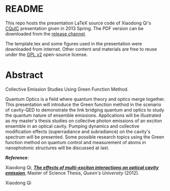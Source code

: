 README
======
This repo hosts the presentation LaTeX source code of Xiaodong Qi's [CQuIC](http://cquic.org) presentation given in 2013 Spring.
The PDF version can be downloaded from the [release channel](https://github.com/i2000s/2013CollectiveEffects/releases/).

The template.tex and some figures used in the presentation were downloaded from internet.
Other content and materials are free to reuse under the [GPL v2](https://www.gnu.org/licenses/old-licenses/gpl-2.0.en.html) open-source license.

Abstract
========
Collective Emission Studies Using Green Function Method.

Quantum Optics is a field where quantum theory and optics merge together. This presentation will introduce the Green function method in the scenario of cavity-QED to demonstrate the link bridging quantum and optics to study the quantum nature of ensemble emissions. Applications will be illustrated as my master's thesis studies on collective photon emissions of an exciton ensemble in an optical cavity. Pumping dynamics and collective modification effects (superradiance and subradiance) on the cavity's spectrum will be presented. Some possible research topics using the Green function method on quantum control and measurement of atoms in nanophotonic structures will be discussed at last.

***Reference***:

Xiaodong Qi, [***The effects of multi-exciton interactions on optical cavity emission***](https://github.com/i2000s/Thesis_Queens), Master of Science Thesis, *Queen's University* (2012).

Xiaodong Qi
